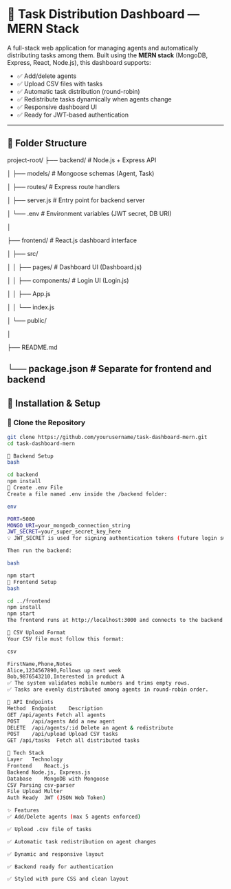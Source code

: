 # 🧠 Task Distribution Dashboard — MERN Stack

A full-stack web application for managing agents and automatically distributing tasks among them. Built using the **MERN stack** (MongoDB, Express, React, Node.js), this dashboard supports:

- ✅ Add/delete agents
- ✅ Upload CSV files with tasks
- ✅ Automatic task distribution (round-robin)
- ✅ Redistribute tasks dynamically when agents change
- ✅ Responsive dashboard UI
- ✅ Ready for JWT-based authentication

---

## 📁 Folder Structure

project-root/
├── backend/ # Node.js + Express API

│ ├── models/ # Mongoose schemas (Agent, Task)

│ ├── routes/ # Express route handlers

│ ├── server.js # Entry point for backend server

│ └── .env # Environment variables (JWT secret, DB URI)

│

├── frontend/ # React.js dashboard interface

│ ├── src/

│ │ ├── pages/ # Dashboard UI (Dashboard.js)

│ │ ├── components/ # Login UI (Login.js)

│ │ ├── App.js

│ │ └── index.js

│ └── public/

│

├── README.md

└── package.json # Separate for frontend and backend
---

## 🚀 Installation & Setup

### 🔹 Clone the Repository

```bash
git clone https://github.com/yourusername/task-dashboard-mern.git
cd task-dashboard-mern

🔹 Backend Setup
bash

cd backend
npm install
🔐 Create .env File
Create a file named .env inside the /backend folder:

env

PORT=5000
MONGO_URI=your_mongodb_connection_string
JWT_SECRET=your_super_secret_key_here
💡 JWT_SECRET is used for signing authentication tokens (future login support).

Then run the backend:

bash

npm start
🔹 Frontend Setup
bash

cd ../frontend
npm install
npm start
The frontend runs at http://localhost:3000 and connects to the backend at http://localhost:5000.

📂 CSV Upload Format
Your CSV file must follow this format:

csv

FirstName,Phone,Notes
Alice,1234567890,Follows up next week
Bob,9876543210,Interested in product A
✅ The system validates mobile numbers and trims empty rows.
✅ Tasks are evenly distributed among agents in round-robin order.

🧪 API Endpoints
Method	Endpoint	Description
GET	/api/agents	Fetch all agents
POST	/api/agents	Add a new agent
DELETE	/api/agents/:id	Delete an agent & redistribute
POST	/api/upload	Upload CSV tasks
GET	/api/tasks	Fetch all distributed tasks

🧰 Tech Stack
Layer	Technology
Frontend	React.js
Backend	Node.js, Express.js
Database	MongoDB with Mongoose
CSV Parsing	csv-parser
File Upload	Multer
Auth Ready	JWT (JSON Web Token)

✨ Features
✅ Add/Delete agents (max 5 agents enforced)

✅ Upload .csv file of tasks

✅ Automatic task redistribution on agent changes

✅ Dynamic and responsive layout

✅ Backend ready for authentication

✅ Styled with pure CSS and clean layout
